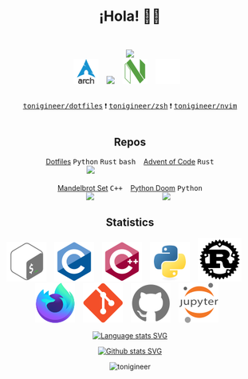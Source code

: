 <h1 align="center">¡Hola! 👨‍💻</h1>

<br>

<p align="center">
    <a href="#"><img src=assets/header.svg style="width: 180px;"></a>
    <br>
    <a href="#"><img src=assets/icons/arch.svg style="width: 50px;"></a> &nbsp;&nbsp;
    <a href="#"><img src=https://sw.kovidgoyal.net/kitty/_static/kitty.svg style="width: 50px;"></a> &nbsp;&nbsp;
    <a href="#"><img src=assets/icons/neovim.svg style="width: 50px;"></a> &nbsp;&nbsp; 
    <a href="#"><img src=assets/icons/zed.svg style="width: 50px;"></a> &nbsp;&nbsp;
</p>

<br>

<div align="center">
    <a href="https://github.com/tonigineer/dotfiles"><kbd>tonigineer/dotfiles</kbd></a> ❗ <a href="https://github.com/tonigineer/zsh"><kbd>tonigineer/zsh</kbd></a> ❗ <a href="https://github.com/tonigineer/nvim"><kbd>tonigineer/nvim</kbd>
</a></div>

<br>


<h2 align="center">Repos</h2>

<!--
## 📌 Interests
-->

<!-- HTML -->
<div style="display:flex; justify-content:center; gap:1rem; ">
    <div align=center>
        <a href="https://github.com/tonigineer/dotfilesDotfiles">Dotfiles</a>
        <kbd>Python</kbd> <kbd>Rust</kbd> <kbd>bash</kbd>
        <br>
        <kbd><img src="https://github.com/tonigineer/dotfiles/raw/main/.assets/impressions/legacy_second_rice.png" style="width: 250px;"></kbd>    
    </div>
    <div align=center>
        <a href="https://github.com/tonigineer/Advent-Of-Code">Advent of Code</a>
        <kbd>Rust</kbd>
        <br>
    </div>
</div>

<br>

<div style="display:flex; justify-content:center; gap:1rem; ">
    <div align=center>
        <a href="https://github.com/tonigineer/mandelbrot-set">Mandelbrot Set</a>
        <kbd>C++</kbd>
        <br>
        <kbd><img src="https://github.com/tonigineer/mandelbrot-set/raw/main/assets/region-7.gif" style="width: 250px;"></kbd>  
    </div>
    <div align=center>
        <a href="https://github.com/tonigineer/python-doom">Python Doom</a>
        <kbd>Python</kbd>
        <br>
        <kbd><img src="https://github.com/tonigineer/python-doom/raw/main/assets/preview.png" style="width: 250px;"></kbd>     
    </div>
    <!-- <div align=center>
        Ball Physics
        <kbd>Rust</kbd>
        <br>
        <kbd><img src="" style="width: 250px;"></kbd>     
    </div> -->
</div>

<h2 align="center">Statistics</h2>

<p align="center">
    <a href="#"><img src=assets/icons/bash.svg></a> &nbsp;&nbsp;
    <a href="#"><img src=assets/icons/c.svg></a> &nbsp;&nbsp;
    <a href="#"><img src=assets/icons/cplusplus.svg></a> &nbsp;&nbsp;
    <a href="#"><img src=assets/icons/python.svg></a> &nbsp;&nbsp;
    <a href="#"><img src=assets/icons/rust.svg></a> &nbsp;&nbsp;
    &nbsp;&nbsp;
    <a href="#"><img src=assets/icons/firefox.svg></a> &nbsp;&nbsp;
    <a href="#"><img src=assets/icons/git.svg></a> &nbsp;&nbsp;
    <a href="#"><img src=assets/icons/github.svg></a> &nbsp;&nbsp;
    <a href="#"><img src=assets/icons/jupyter.svg></a> &nbsp;&nbsp;
</p>

<p align="center" >
    <a target="_blank" href=https://github.com/anuraghazra/github-readme-stats><img src=https://github-readme-stats.vercel.app/api/top-langs/?username=tonigineer&&show_icons=true&theme=dracula&text_color=8b8b8b&bg_color=0000&hide_border=true&layout=compact&custom_title=&langs_count=6 alt="Language stats SVG"/></a>
</p>

<p align="center" >
    <a target="_blank" href=https://github.com/anuraghazra/github-readme-stats><img src=https://streak-stats.demolab.com?user=tonigineer&theme=one-dark-pro&hide_border=true&date_format=j%20M%5B%20Y%5D&mode=weekly&background=EB545400 alt="Github stats SVG"/></a>
</p>

<p align="center">
    <img src=https://komarev.com/ghpvc/?username=tonigineer&label=Profile+Views&color=282A36 alt="tonigineer" />
</p>
